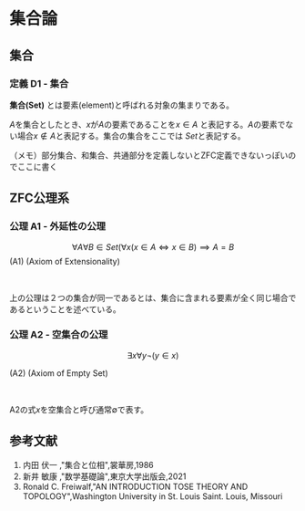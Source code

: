 # 集合論

## 集合

### 定義 D1 - 集合   
<!-- Def,Set -->

**集合(Set)** とは要素(element)と呼ばれる対象の集まりである。
</br>

$A$を集合としたとき、$x$が$A$の要素であることを$x \in A$ と表記する。$A$の要素でない場合$x \notin A$と表記する。集合の集合をここでは $Set$と表記する。


（メモ）部分集合、和集合、共通部分を定義しないとZFC定義できないっぽいのでここに書く
## ZFC公理系

### 公理 A1 - 外延性の公理
<!-- Axiom,Set-->

$$ \forall A \forall B \in Set (\forall x (x \in A \iff x \in B) \implies A = B$$
(A1) 
(Axiom of Extensionality)

</br>

上の公理は２つの集合が同一であるとは、集合に含まれる要素が全く同じ場合であるということを述べている。

### 公理 A2 - 空集合の公理
<!-- Axiom,Set-->

$$ \exists x \forall y \neg(y \in x) $$

(A2)
(Axiom of Empty Set)

</br>

A2の式$x$を空集合と呼び通常$\emptyset$で表す。


## 参考文献

1. 内田 伏一 ,"集合と位相",裳華房,1986
2. 新井 敏康 ,"数学基礎論",東京大学出版会,2021
3. Ronald C. Freiwalf,"AN INTRODUCTION TOSE THEORY AND TOPOLOGY",Washington University  in St. Louis Saint. Louis, Missouri